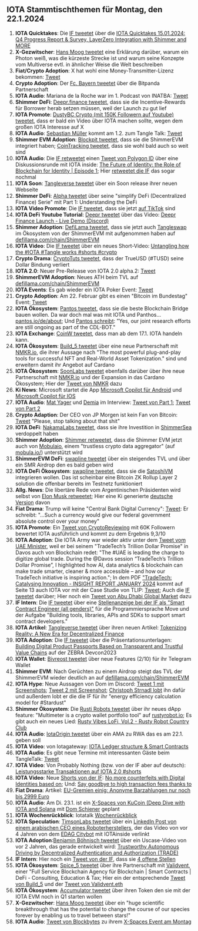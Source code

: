 ## IOTA Stammtischthemen für Montag, den 22.1.2024

1. **IOTA Quicktakes**: Die [IF tweetet](https://x.com/iota/status/1746834681650163771?s=20) über die [IOTA Quicktakes 15.01.2024: Q4 Progress Report & Survey, LayerZero Integration with Shimmer and MORE](https://www.youtube.com/watch?v=PYuNFkR9No4&list=PLMbc46iGTB_QyqqU-QwbFsrVd9-HN55i_)
2. **X-Gezwitscher**: [Hans Moog tweetet](https://x.com/hus_qy/status/1747099595744682276?s=20) eine Erklärung darüber, warum ein Photon weiß, was die kürzeste Strecke ist und warum seine Konzepte vom Multiverse evtl. in ähnlicher Weise die Welt beschreiben
3. **Fiat/Crypto Adoption**: X hat wohl eine Money-Transmitter-Lizenz bekommen: [Tweet](https://x.com/WatcherGuru/status/1746962424962420951?s=20)
4. **Crypto Adoption**: Der [Fc. Bayern tweetet](https://x.com/FCBayern/status/1747199397752864907?s=20) über die Bitpanda Partnerschaft
5. **IOTA Audio**: Mariana de la Roche war im 1. Podcast von INATBA: [Tweet](https://x.com/INATBA_org/status/1747190457241595934?s=20)
6. **Shimmer DeFi**: [Deepr.finance tweetet](https://x.com/DeeprFinance/status/1747218181880508777?s=20), dass sie die Incentive-Rewards für Borrower herab setzen müssen, weil der Launch zu gut lief
7. **IOTA Promote**: [DustyBC Crypto (mit 150K Followern auf Youtube) tweetet](https://x.com/TheDustyBC/status/1747218257021399196?s=20), dass er bald ein Video über IOTA machen sollte, wegen dem großen IOTA Interesse auf X
8. **IOTA Audio**: [Sebastian Müller](https://twitter.com/NaitsabesMue) kommt am 1.2. zum Tangle Talk: [Tweet](https://x.com/tangle_talk/status/1747249324000424246?s=20)
9. **Shimmer EVM Adoption**: [Blockpit tweetet](https://x.com/blockpit_io/status/1747280390132289627?s=20), dass sie die ShimmerEVM integriert haben; [CoinTracking tweetet](https://x.com/Coin_Tracking/status/1747194202838925816?s=20), dass sie wohl bald auch so weit sind
10. **IOTA Audio**: Die [IF retweetet](https://x.com/iota/status/1747268403944132721?s=20) einen [Tweet von Polygon ID](https://x.com/0xPolygonID/status/1747261909496475859?s=20) über eine Diskussionsrunde mit IOTA inside: [The Future of Identity: the Role of Blockchain for Identity | Episode 1](https://www.youtube.com/watch?v=zMbhSIkrgWs); Hier [retweetet die IF](https://x.com/iota/status/1747627690406936641?s=20) das sogar nochmal
11. **IOTA Soon**: [Tangleverse tweetet](https://x.com/TangleverseWeb/status/1747277641973997736?s=20) über ein Soon release ihrer neuen Webseite
12. **Shimmer DeFi**: [Alpha tweetet](https://x.com/0xAlphaRho/status/1747271848579264855?s=20) über seine "simplify DeFi (Decentralized Finance) Serie" mit Part 1: Understanding the DeFi
13. **IOTA Video Promote**: Die [IF tweetet](https://x.com/iota/status/1747273310877171894?s=20), dass sie jetzt [auf TikTok](https://www.tiktok.com/@iota.official) sind
14. **IOTA DeFi Youtube Tutorial**: [Deepr tweetet](https://x.com/DeeprFinance/status/1747281982692704735?s=20) über das Video: [Deepr Finance Launch - Live Demo (Discord)](https://www.youtube.com/watch?v=FAgJWyKCgyQ)
15. **Shimmer Adoption**: [DefiLama tweetet](https://x.com/DefiLlama/status/1747279721937735828?s=20), dass sie jetzt auch [Tangleswap](https://twitter.com/TangleSwap) im Ökosystem von der ShimmerEVM mit aufgenommen haben auf [defillama.com/chain/ShimmerEVM](https://defillama.com/chain/ShimmerEVM)
16. **IOTA Video**: Die [IF tweetet](https://x.com/iota/status/1747302699383640329?s=20) über ein neues Short-Video: [Untangling how the #IOTA #Tangle works #shorts #crypto](https://www.youtube.com/shorts/o1pSdG1cHuE)
17. **Crypto Drama**: [CryptoTuts tweetet](https://x.com/CryptoTuts/status/1747297744140575080?s=20), dass der TrueUSD (#TUSD) seine Dollar Bindung verliert
18. **IOTA 2.0**: Neuer Pre-Release von IOTA 2.0 alpha.2: [Tweet](https://twitter.com/CollinBrownXRP/status/1747509847178760678)
19. **ShimmerEVM Adoption**: Neues ATH beim TVL auf [defillama.com/chain/ShimmerEVM](https://defillama.com/chain/ShimmerEVM)
20. **IOTA Events**: Es gab wieder ein IOTA Poker Event: [Tweet](https://x.com/IotaPunks_71/status/1747348901722804417?s=20)
21. **Crypto Adoption**: Am 22. Februar gibt es einen "Bitcoin im Bundestag" Event: [Tweet](https://x.com/BTCimBundestag/status/1747276772880589163?s=20)
22. **IOTA Ökosystem**: [Pantos tweetet](https://x.com/PantosIO/status/1747377073188970569?s=20), dass sie die beste Blockchain Bridge bauen wollen. Da war doch mal was mit IOTA und Panthos... [pantos.io/de/about](https://pantos.io/de/about); Und [Pantos schreibt](https://x.com/PantosIO/status/1747665853674365063?s=20): "Yes, our joint research efforts are still ongoing as part of the CDL-BOT."
23. **IOTA Exchange**: [CoinW tweetet](https://x.com/CoinWOfficial/status/1747242389146681540?s=20), dass man ab dem 17.1. IOTA handeln kann.
24. **IOTA Ökosystem**: [Build_5 tweetet](https://x.com/build5tech/status/1747506810951795058?s=20) über eine neue Partnerschaft mit [NMKR.io](https://twitter.com/nmkr_io), die ihrer Aussage nach "The most powerful plug-and-play tools for successful NFT and Real-World Asset Tokenization." sind und erweitern damit ihr Angebot auf Cardano
25. **IOTA Ökosystem**: [SoonLabs tweetet](https://x.com/soon_labs/status/1747506303642329299?s=20) ebenfalls darüber über ihre neue Partnerschaft mit [NMKR.io](https://twitter.com/nmkr_io) und der Expansion in das Cardano Ökosystem; Hier der [Tweet von NMKR](https://x.com/nmkr_io/status/1747691568356843879?s=20) dazu
26. **Ki News**: Microsoft startet die App [Microsoft Copilot für Android](https://play.google.com/store/apps/details?id=com.microsoft.copilot&pli=1) und [Microsoft Copilot für IOS](https://apps.apple.com/tr/app/microsoft-copilot/id6472538445)
27. **IOTA Audio**: [Mat Yager](https://twitter.com/Mat_Yarger) und [Demia](https://twitter.com/_Demia) im Interview: [Tweet von Part 1](https://x.com/GenfinityIO/status/1747664684046565418?s=20); [Tweet von Part 2](https://x.com/GenfinityIO/status/1747670415508488697?s=20)
28. **Crypto Adaption**: Der CEO von JP Morgen ist kein Fan von Bitcoin: [Tweet](https://x.com/WatcherGuru/status/1747603273203302868?s=20) "Please, stop talking about that shit"
29. **IOTA DeFi**: [NakamaLabs tweetet](https://x.com/Nakama_Labs/status/1747588233926422571?s=20), dass sie ihre Investition in [ShimmerSea](https://twitter.com/ShimmerSeaDex) verdoppelt haben
30. **Shimmer Adoption**: [Shimmer retweetet](https://x.com/shimmernet/status/1747626766892413398?s=20), dass die Shimmer EVM jetzt auch von [Mobulaio](https://twitter.com/Mobulaio), einem "trustless crypto data aggregator" (auf [mobula.io/](https://mobula.io/)) unterstützt wird
31. **ShimmerEVM DeFi**: [swapline tweetet](https://x.com/SwaplineDEX/status/1747643200653672907?s=20) über ein steigendes TVL und über ein SMR Airdrop den es bald geben wird
32. **IOTA DeFi Ökosystem**: [swapline tweetet](https://x.com/SwaplineDEX/status/1747669542589866122?s=20), dass sie die [SatoshiVM](https://twitter.com/SatoshiVM) integrieren wollen. Das ist scheinbar eine Bitcoin ZK Rollup Layer 2 solution die offenbar bereits im Testnetz funktioniert
33. **Allg. News**: Die libertäre Rede vom Argentinischen Präsidenten wird selbst von [Elon Musk retweetet](https://x.com/elonmusk/status/1747865288429682866?s=20); Hier eine Ki generierte [deutsche Version](https://x.com/libertaeredeju/status/1748440383120457827?s=20) davon
34. **Fiat Drama**: Trump will keine "Central Bank Digital Currency": [Tweet](https://x.com/BitcoinMagazine/status/1747819823159972003?s=20): Er schreibt: "...Such a currency would give our federal government absolute control over your money"
35. **IOTA Promote**: Ein [Tweet von CryptoReviewing](https://x.com/CryptoReviewing/status/1714691355119669480?s=20) mit 60K Followern bewertet IOTA ausführlich und kommt zu dem Ergebnis 9,3/10
36. **IOTA Adoption**: Die IOTA Army war wieder aktiv unter dem [Tweet vom UAE Minister](https://x.com/ThaniAlZeyoudi/status/1747614434661408918?s=20), weil er bei seinem "TradeTech’s Trillion Dollar Promise" in Davos auch von Blockchain redet: "The #UAE is leading the charge to digitize global trade. During the 
@Davos session “TradeTech’s Trillion Dollar Promise”, I highlighted how AI, data analytics & blockchain can make trade smarter, cleaner & more accessible – and how our TradeTech initiative is inspiring action."; In dem PDF ["TradeTech: Catalysing Innovation - INSIGHT REPORT JANUARY 2024](https://www3.weforum.org/docs/WEF_TradeTech_Catalysing_Innovation_2024.pdf) kommt auf Seite 13 auch IOTA vor mit der Case Studie von TLIP: [Tweet](https://x.com/unseriouscandle/status/1747877130304655739?s=20); Auch die [IF tweetet](https://x.com/iota/status/1747917621339603100?s=20) darüber; Hier noch ein [Tweet von Abu Dhabi Global Market](https://x.com/ADGlobalMarket/status/1749327068410609864?s=20) dazu
37. **IF Intern**: Die [IF tweetet](https://x.com/iota/status/1747936881436770788?s=20) über eine [Stellenanzeige bei der IF als "Smart Contract Engineer (all genders)"](https://iota-foundation.jobs.personio.com/job/1207013?language=en&display=en) für die Programmiersprache Move und der Aufgabe "Building tools, libraries, APIs and SDKs to support smart contract developers."
38. **IOTA Artikel**: [Tangleverse tweetet](https://x.com/TangleverseWeb/status/1747979290249982156?s=20) über ihren neuen Artikel: [Tokenizing Reality: A New Era for Decentralized Finance](https://times.tangleverse.io/tokenizing-reality-a-new-era-for-decentralized-finance/)
39. **IOTA Adoption**: Die [IF tweetet](https://x.com/iota/status/1748087877144125610?s=20) über die Präsentationsunterlagen: [Building Digital Product Passports Based on Transparent and Trustful Value Chains](https://www.zebra.com/content/dam/zebra_dam/en/presentation/customer-facing/zebra-devcon2023-presentation-custumer-facing-iota-dlt-value-chains-jose-cantera-en-us.pdf) auf der ZEBRA Devcon2023
40. **IOTA Wallet**: [Bivreost tweetet](https://x.com/bivreost/status/1748276823748641069?s=20) über neue Features (2/10) für ihr Telegram Wallet
41. **Shimmer EVM**: Nach Gerüchten zu einem Airdrop steigt das TVL der ShimmerEVM wieder deutlich an auf [defillama.com/chain/ShimmerEVM](https://defillama.com/chain/ShimmerEVM?currency=SMR)
42. **IOTA Hype**: Neue Aussagen von Dom im Discord: [Tweet 1 mit Screenshots](https://x.com/Vrom14286662/status/1748386464235233372?s=20); [Tweet 2 mit Screenshot](https://x.com/bennnni_web3/status/1748366262437126378?s=20); [Christoph Strnadl lobt](https://x.com/archimate/status/1748652445842976886?s=20) ihn dafür und außerdem lobt er die die IF für ihr "energy efficiency calculation model for #Stardust"
43. **Shimmer Ökosystem**: Die [Rusti Robots tweetet](https://x.com/RustyRobotCC/status/1748393205136076848?s=20) über ihr neues dApp feature: "Multimeter is a crypto wallet portfolio tool" auf [rustyrobot.io](https://www.rustyrobot.io/); Es gibt auch ein neues Lied: [Rusty Vibes LoFi, Vol.2 - Rusty Robot Country Club](https://www.youtube.com/watch?v=_FNGjCTKz30)
44. **IOTA Audio**: [IotaOrigin tweetet](https://x.com/origin_iota/status/1748385685029945830?s=20) über ein AMA zu RWA das es am 22.1. geben soll
45. **IOTA Video**: von Iotagateway: [IOTA Ledger structure & Smart Contracts](https://www.youtube.com/watch?v=DT1b6Vm5atc)
46. **IOTA Audio**: Es gibt neue Termine mit interessanten Gäste beim TangleTalk: [Tweet](https://x.com/TimsonLabs/status/1748762509291470850?s=20)
47. **IOTA Video**: Von Probably Nothing (bzw. von der IF aber auf deutsch): [Leistungsstarke Transaktionen auf IOTA 2.0 #shorts](https://www.youtube.com/watch?v=2qhsyTUQ_ko)
48. **IOTA Video**: Neue [Shorts von der IF](https://www.youtube.com/@iotafoundation/shorts): [No more counterfeits with Digital Identities based on](https://www.youtube.com/shorts/mne7aAOSiWc); Und: [Say goodbye to high transaction fees thanks to](https://www.youtube.com/shorts/Jmw15-kYs5s)
49. **Fiat Drama**: Artikel: [EU-Gremien einig: Anonyme Barzahlungen nur noch bis 2999 Euro](https://www.heise.de/news/EU-Gremien-einig-Anonyme-Barzahlungen-nur-noch-bis-2999-Euro-9601949.html)
50. **IOTA Audio**: Am Di. 23.1. ist ein [X-Spaces von KuCoin (Deep Dive with IOTA and Solana](https://x.com/kucoincom/status/1749320271683781103?s=20) mit [Dom Schiener](https://twitter.com/DomSchiener) geplant
51. **IOTA Wochenrückblick**: Iotatalk [Wochenrückblick](https://www.iota-talk.com/index.php?article/360-wochenr%C3%BCckblick-vom-14-bis-20-januar-2024/)
52. **IOTA Speculation**: [TimsonLabs tweetet](https://x.com/TimsonLabs/status/1749169790516633661?s=20) über ein [LinkedIn Post von einem arabischen CEO eines Roboterherstellers](https://www.linkedin.com/posts/drmohammedalansari_robotics-roboticsengineering-future-activity-7151639224440565760-2-fJ), der das Video von vor 4 Jahren von dem [EDAG Citybot](https://www.youtube.com/watch?v=EUGloMFLp-o) mit IOTAinside verlinkt
53. **IOTA Adoption**:[Benjamin Böhnisch tweetet](https://x.com/BenBoenisch/status/1748984031578874321?s=20) über ein Uscase-Video von vor 2 Jahren, das gerade entwickelt wird: [Trustworthy Autonomous Driving by Decentralized Authentication and Authorization (TRADE)](https://www.youtube.com/watch?v=BVd6s7dM5i8)
54. **IF Intern**: Hier noch ein [Tweet von der IF](https://iota-community.github.io/community-events/stammtisch/2024-01-22/index.html), dass sie [4 offene Stellen](https://iota-foundation.jobs.personio.com/?language=en)
55. **IOTA Ökosystem**: [Spice_5 tweetet](https://x.com/SPYCE_5/status/1749348703565984213?s=20) über ihre Partnerschaft mit [Validvent](https://twitter.com/validvent), einer "Full Service Blockchain Agency für Blockchain | Smart Contracts | DeFi - Consulting, Education & Tax; Hier ein der entsprechende [Tweet von Build_5](https://x.com/build5tech/status/1747506810951795058?s=20) und der [Tweet von Validvent.eth](https://x.com/validvent/status/1749349566657237366?s=20)
56. **IOTA Ökosystem**: [Accumulator tweetet](https://x.com/ACCU_DeFi/status/1749359215825617053?s=20) über ihren Token den sie mit der IOTA EVM noch in Q1 starten wollen
57. **X-Gezwitscher**: [Hans Moog tweetet](https://x.com/hus_qy/status/1749426637869850656?s=20) über ein "huge scientific breakthrough that has the potential to change the course of our species forever by enabling us to travel between stars!"
58. **IOTA Audio**: [Tweet von Blockbytes](https://x.com/blockbytescom/status/1749441253689720903?s=20) zu ihrem [X-Spaces Event am Montag](https://twitter.com/i/spaces/1yoKMwYbAznJQ)
